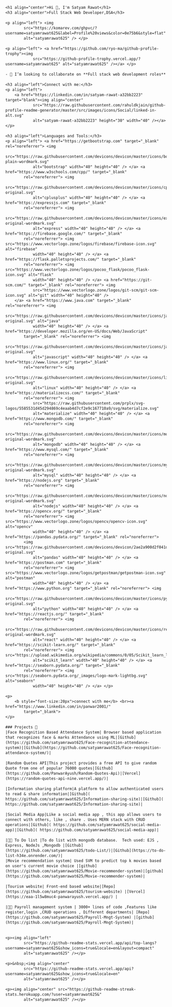     <h1 align="center">Hi 👋, I'm Satyam Rawat</h1>
    <h3 align="center">Full Stack Web Developer,DSA</h3>

    <p align="left"> <img
            src="https://komarev.com/ghpvc/?username=satyamrawat625&label=Profile%20views&color=0e75b6&style=flat"
            alt="satyamrawat625" /> </p>

    <p align="left"> <a href="https://github.com/ryo-ma/github-profile-trophy"><img
                src="https://github-profile-trophy.vercel.app/?username=satyamrawat625" alt="satyamrawat625" /></a> </p>

    - 👯 I’m looking to collaborate on **Full stack web development roles**

    <h3 align="left">Connect with me:</h3>
    <p align="left">
        <a href="https://linkedin.com/in/satyam-rawat-a32bb2223" target="blank"><img align="center"
                src="https://raw.githubusercontent.com/rahuldkjain/github-profile-readme-generator/master/src/images/icons/Social/linked-in-alt.svg"
                alt="satyam-rawat-a32bb2223" height="30" width="40" /></a>
    </p>

    <h3 align="left">Languages and Tools:</h3>
    <p align="left"> <a href="https://getbootstrap.com" target="_blank" rel="noreferrer"> <img
                src="https://raw.githubusercontent.com/devicons/devicon/master/icons/bootstrap/bootstrap-plain-wordmark.svg"
                alt="bootstrap" width="40" height="40" /> </a> <a href="https://www.w3schools.com/cpp/" target="_blank"
            rel="noreferrer"> <img
                src="https://raw.githubusercontent.com/devicons/devicon/master/icons/cplusplus/cplusplus-original.svg"
                alt="cplusplus" width="40" height="40" /> </a> <a href="https://expressjs.com" target="_blank"
            rel="noreferrer"> <img
                src="https://raw.githubusercontent.com/devicons/devicon/master/icons/express/express-original-wordmark.svg"
                alt="express" width="40" height="40" /> </a> <a href="https://firebase.google.com/" target="_blank"
            rel="noreferrer"> <img src="https://www.vectorlogo.zone/logos/firebase/firebase-icon.svg" alt="firebase"
                width="40" height="40" /> </a> <a href="https://flask.palletsprojects.com/" target="_blank"
            rel="noreferrer"> <img src="https://www.vectorlogo.zone/logos/pocoo_flask/pocoo_flask-icon.svg" alt="flask"
                width="40" height="40" /> </a> <a href="https://git-scm.com/" target="_blank" rel="noreferrer"> <img
                src="https://www.vectorlogo.zone/logos/git-scm/git-scm-icon.svg" alt="git" width="40" height="40" />
        </a> <a href="https://www.java.com" target="_blank" rel="noreferrer"> <img
                src="https://raw.githubusercontent.com/devicons/devicon/master/icons/java/java-original.svg" alt="java"
                width="40" height="40" /> </a> <a href="https://developer.mozilla.org/en-US/docs/Web/JavaScript"
            target="_blank" rel="noreferrer"> <img
                src="https://raw.githubusercontent.com/devicons/devicon/master/icons/javascript/javascript-original.svg"
                alt="javascript" width="40" height="40" /> </a> <a href="https://www.linux.org/" target="_blank"
            rel="noreferrer"> <img
                src="https://raw.githubusercontent.com/devicons/devicon/master/icons/linux/linux-original.svg"
                alt="linux" width="40" height="40" /> </a> <a href="https://materializecss.com/" target="_blank"
            rel="noreferrer"> <img
                src="https://raw.githubusercontent.com/prplx/svg-logos/5585531d45d294869c4eaab4d7cf2e9c167710a9/svg/materialize.svg"
                alt="materialize" width="40" height="40" /> </a> <a href="https://www.mongodb.com/" target="_blank"
            rel="noreferrer"> <img
                src="https://raw.githubusercontent.com/devicons/devicon/master/icons/mongodb/mongodb-original-wordmark.svg"
                alt="mongodb" width="40" height="40" /> </a> <a href="https://www.mysql.com/" target="_blank"
            rel="noreferrer"> <img
                src="https://raw.githubusercontent.com/devicons/devicon/master/icons/mysql/mysql-original-wordmark.svg"
                alt="mysql" width="40" height="40" /> </a> <a href="https://nodejs.org" target="_blank"
            rel="noreferrer"> <img
                src="https://raw.githubusercontent.com/devicons/devicon/master/icons/nodejs/nodejs-original-wordmark.svg"
                alt="nodejs" width="40" height="40" /> </a> <a href="https://opencv.org/" target="_blank"
            rel="noreferrer"> <img src="https://www.vectorlogo.zone/logos/opencv/opencv-icon.svg" alt="opencv"
                width="40" height="40" /> </a> <a href="https://pandas.pydata.org/" target="_blank" rel="noreferrer">
            <img src="https://raw.githubusercontent.com/devicons/devicon/2ae2a900d2f041da66e950e4d48052658d850630/icons/pandas/pandas-original.svg"
                alt="pandas" width="40" height="40" /> </a> <a href="https://postman.com" target="_blank"
            rel="noreferrer"> <img src="https://www.vectorlogo.zone/logos/getpostman/getpostman-icon.svg" alt="postman"
                width="40" height="40" /> </a> <a href="https://www.python.org" target="_blank" rel="noreferrer"> <img
                src="https://raw.githubusercontent.com/devicons/devicon/master/icons/python/python-original.svg"
                alt="python" width="40" height="40" /> </a> <a href="https://reactjs.org/" target="_blank"
            rel="noreferrer"> <img
                src="https://raw.githubusercontent.com/devicons/devicon/master/icons/react/react-original-wordmark.svg"
                alt="react" width="40" height="40" /> </a> <a href="https://scikit-learn.org/" target="_blank"
            rel="noreferrer"> <img src="https://upload.wikimedia.org/wikipedia/commons/0/05/Scikit_learn_logo_small.svg"
                alt="scikit_learn" width="40" height="40" /> </a> <a href="https://seaborn.pydata.org/" target="_blank"
            rel="noreferrer"> <img src="https://seaborn.pydata.org/_images/logo-mark-lightbg.svg" alt="seaborn"
                width="40" height="40" /> </a> </p>

    <p>
        <b style="font-size:20px">connect with me</b> <br><a href="https://www.linkedin.com/in/panwar2001/"
            target="_blank">
    </p>

    ### Projects 🌱
    |Face Recognition Based Attendance System| Browser based application that recognizes face & marks Attendance using ML|[Github](https://github.com/satyamrawat625/Face-recognition-attendance-system)|[Github](https://github.com/satyamrawat625/Face-recognition-attendance-system/)|

    |Random Quotes API|This project provides a free API to give random Quote from one of popular 76000 quotes|[Github](https://github.com/PanwarAyush/Random-Quotes-Api)|[Vercel](https://random-quotes-api-nine.vercel.app/)|

    |Information sharing platform|A platform to allow authenticated users to read & share information|[Github]( https://github.com/satyamrawat625/Information-sharing-site)|[Github]( https://github.com/satyamrawat625/Information-sharing-site)|

    |Social Media App|Like a social media app , this app allows users to connect with others, like , share . Uses MERN stack with CRUD operations|[Github]( https://github.com/satyamrawat625/social-media-app)|[Github]( https://github.com/satyamrawat625/social-media-app)|

    |👨‍💻 To Do list |To do list with mongodb database.  Tech used: EJS , Express, NodeJs ,Mongodb |[Github](https://github.com/satyamrawat625/todo-List/)|[Github](https://to-do-list-h34e.onrender.com/)|
    |Movie recommendation system| Used SVM to predict top k movies based on user's current movie choice |[github](https://github.com/satyamrawat625/Movie-recommender-system)|[github](https://github.com/satyamrawat625/Movie-recommender-system)|
    
    |Tourism website| Front-end based website|[Repo](https://github.com/satyamrawat625/tourism-website) |[Vercel](https://eaa-1l5w8muc4-panwarayush.vercel.app/) |

    |📗📕 Payroll management system | 3000+ lines of code ,Features like register,login ,CRUD operations , Different departments| [Repo](https://github.com/satyamrawat625/Payroll-Mngt-System) |[github](https://github.com/satyamrawat625/Payroll-Mngt-System)|
    

    <p><img align="left"
            src="https://github-readme-stats.vercel.app/api/top-langs?username=satyamrawat625&show_icons=true&locale=en&layout=compact"
            alt="satyamrawat625" /></p>

    <p>&nbsp;<img align="center"
            src="https://github-readme-stats.vercel.app/api?username=satyamrawat625&show_icons=true&locale=en"
            alt="satyamrawat625" /></p>

    <p><img align="center" src="https://github-readme-streak-stats.herokuapp.com/?user=satyamrawat625&"
            alt="satyamrawat625" /></p>